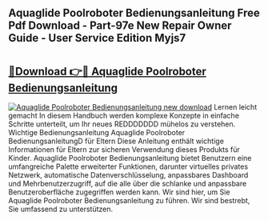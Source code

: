 ## Aquaglide Poolroboter Bedienungsanleitung Free Pdf Download - Part-97e New Repair Owner Guide - User Service Edition Myjs7

# <h2><a href="http://df4p0kb.blite.top/?on=Aquaglide+Poolroboter+Bedienungsanleitung">🔗Download 👉🔴 Aquaglide Poolroboter Bedienungsanleitung</a></h2>

[![Aquaglide Poolroboter Bedienungsanleitung new download](https://i.imgur.com/lujVjoI.png)](http://df4p0kb.blite.top/?on=Aquaglide+Poolroboter+Bedienungsanleitung)
Lernen leicht gemacht In diesem Handbuch werden komplexe Konzepte in einfache Schritte unterteilt, um Ihr neues REDDDDDDD mühelos zu verstehen. Wichtige Bedienungsanleitung Aquaglide Poolroboter BedienungsanleitungD für Eltern Diese Anleitung enthält wichtige Informationen für Eltern zur sicheren Verwendung dieses Produkts für Kinder. Aquaglide Poolroboter Bedienungsanleitung bietet Benutzern eine umfangreiche Palette erweiterter Funktionen, darunter virtuelles privates Netzwerk, automatische Datenverschlüsselung, anpassbares Dashboard und Mehrbenutzerzugriff, auf die alle über die schlanke und anpassbare Benutzeroberfläche zugegriffen werden kann. Wir sind hier, um Sie Aquaglide Poolroboter Bedienungsanleitung zu führen. Wir sind bestrebt, Sie umfassend zu unterstützen.
